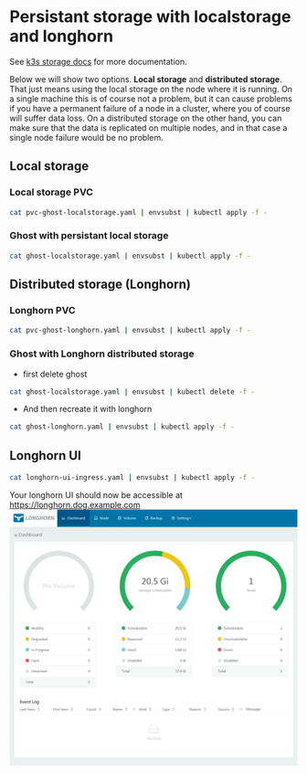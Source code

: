 # Persistant storage with localstorage and longhorn
See [k3s storage docs](https://rancher.com/docs/k3s/latest/en/storage/) for more documentation.

Below we will show two options. **Local storage** and **distributed storage**. That just means using the local storage on the node where it is running. On a single machine this is of course not a problem, but it can cause problems if you have a permanent failure of a node in a cluster, where you of course will suffer data loss. On a distributed storage on the other hand, you can make sure that the data is replicated on multiple nodes, and in that case a single node failure would be no problem.


## Local storage
### Local storage PVC
```bash 
cat pvc-ghost-localstorage.yaml | envsubst | kubectl apply -f -
```

### Ghost with persistant local storage
```bash 
cat ghost-localstorage.yaml | envsubst | kubectl apply -f -
```

## Distributed storage (Longhorn)

### Longhorn PVC
```bash 
cat pvc-ghost-longhorn.yaml | envsubst | kubectl apply -f -
```
### Ghost with Longhorn distributed storage
* first delete ghost
```bash 
cat ghost-localstorage.yaml | envsubst | kubectl delete -f -
```
* And then recreate it with longhorn
```bash 
cat ghost-longhorn.yaml | envsubst | kubectl apply -f -
```

## Longhorn UI
```bash 
cat longhorn-ui-ingress.yaml | envsubst | kubectl apply -f -
```

Your longhorn UI should now be accessible at <a href="https://longhorn.dog.example.com" target="_blank">https://longhorn.dog.example.com</a>
![Longhorn UI](./img/longhorn-ui.webp)